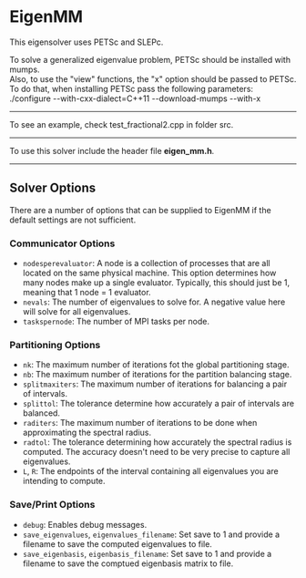 # EigenMM

This eigensolver uses PETSc and SLEPc.

To solve a generalized eigenvalue problem, PETSc should be installed with mumps.\
Also, to use the "view" functions, the "x" option should be passed to PETSc.\
To do that, when installing PETSc pass the following parameters:\
./configure --with-cxx-dialect=C++11 --download-mumps  --with-x

---

To see an example, check test_fractional2.cpp in folder src.

---

To use this solver include the header file **eigen_mm.h**.

---

## Solver Options
There are a number of options that can be supplied to EigenMM if the default settings are not sufficient.

### Communicator Options

- `nodesperevaluator`: A node is a collection of processes that are all located on the same physical machine. This option determines how many nodes make up a single evaluator. Typically, this should just be 1, meaning that 1 node = 1 evaluator.
- `nevals`: The number of eigenvalues to solve for. A negative value here will solve for all eigenvalues.
- `taskspernode`: The number of MPI tasks per node.

### Partitioning Options

- `nk`: The maximum number of iterations fot the global partitioning stage.
- `nb`: The maximum number of iterations for the partition balancing stage.
- `splitmaxiters`: The maximum number of iterations for balancing a pair of intervals.
- `splittol`: The tolerance determine how accurately a pair of intervals are balanced.
- `raditers`: The maximum number of iterations to be done when approximating the spectral radius.
- `radtol`: The tolerance determining how accurately the spectral radius is computed. The accuracy doesn't need to be very precise to capture all eigenvalues.
- `L`, `R`: The endpoints of the interval containing all eigenvalues you are intending to compute.

### Save/Print Options
- `debug`: Enables debug messages.
- `save_eigenvalues`, `eigenvalues_filename`: Set save to 1 and provide a filename to save the computed eigenvalues to file.
- `save_eigenbasis`, `eigenbasis_filename`: Set save to 1 and provide a filename to save the comptued eigenbasis matrix to file.
